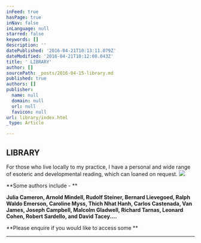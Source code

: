 ```yaml
---
inFeed: true
hasPage: true
inNav: false
inLanguage: null
starred: false
keywords: []
description: ''
datePublished: '2016-04-21T10:13:11.079Z'
dateModified: '2016-04-21T10:12:08.043Z'
title: ' LIBRARY'
author: []
sourcePath: _posts/2016-04-15-library.md
published: true
authors: []
publisher:
  name: null
  domain: null
  url: null
  favicon: null
url: library/index.html
_type: Article

---
```

## LIBRARY

For those who live locally to my practice, I have a personal and wide range of esoteric and developmental reading, which can loaned on request. ![](https://the-grid-user-content.s3-us-west-2.amazonaws.com/65c80ba6-1eea-40b5-b87d-7c319dfc335a.jpg)

**Some authors include - **

**Julia Cameron, Arnold Mindell, Rudolf Steiner, Bernard Lievegoed, Ralph Waldo Emerson, Caroline Myss, Thich Nhat Hanh, Carlos Castenada, Van James, Joseph Campbell, Malcolm Gladwell, Richard Tarnas, Leonard Cohen, Robert Sardello, and David Tacey....**

**Please enquire if you would like to access some **

****